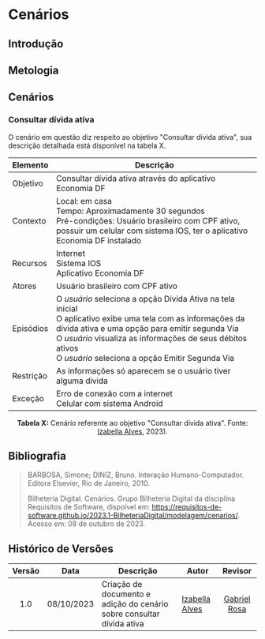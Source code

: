 # Cenários
## Introdução
## Metologia
## Cenários
### Consultar dívida ativa
O cenário em questão diz respeito ao objetivo "Consultar dívida ativa", sua descrição detalhada está disponível na tabela X.

<div align="center">

| Elemento    | Descrição                                                                           |
|-------------|-------------------------------------------------------------------------------------|
| Objetivo    | Consultar dívida ativa através do aplicativo Economia DF                          |
| Contexto    | Local: em casa<br>Tempo: Aproximadamente 30 segundos<br> Pré-condições: Usuário brasileiro com CPF ativo, possuir um celular com sistema IOS, ter o aplicativo Economia DF instalado |
| Recursos    | Internet<br>Sistema IOS<br>Aplicativo Economia DF                                     |
| Atores      | Usuário brasileiro com CPF ativo                                                  |
| Episódios   | O *usuário* seleciona a opção Dívida Ativa na tela inicial<br>O aplicativo exibe uma tela com as informações da dívida ativa e uma opção para emitir segunda Via<br>O *usuário* visualiza as informações de seus débitos ativos<br>O *usuário* seleciona a opção Emitir Segunda Via |
| Restrição   | As informações só aparecem se o usuário tiver alguma dívida                         |
| Exceção     | Erro de conexão com a internet<br>Celular com sistema Android                        |

**Tabela X:** Cenário referente ao objetivo "Consultar dívida ativa". Fonte: [Izabella Alves](https://github.com/izabellaalves), 2023).

</div>

## Bibliografia
> BARBOSA, Simone; DINIZ, Bruno. Interação Humano-Computador. Editora Elsevier, Rio de Janeiro, 2010.
>
> Bilheteria Digital. Cenários. Grupo Bilheteria Digital da disciplina Requisitos de Software, dispoível em: <https://requisitos-de-software.github.io/2023.1-BilheteriaDigital/modelagem/cenarios/>. Acesso em: 08 de outubro de 2023.
## Histórico de Versões
|Versão|Data|Descrição|Autor|Revisor|
|:----:|----|---------|-----|:-------:|
|1.0|08/10/2023|Criação de documento e adição do cenário sobre consultar dívida ativa|[Izabella Alves](https://github.com/izabellaalves)|[Gabriel Rosa](https://github.com/gabrielrosa09)|
